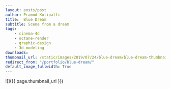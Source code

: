 ```yaml
---
layout: posts/post
author: Pramod Kotipalli
title:  Blue Dream
subtitle: Scene from a dream
tags:
    - cinema-4d
    - octane-render
    - graphic-design
    - 3d-modeling
downloads:
thumbnail_url: /static/images/2019/07/24/blue-dream/blue-dream-thumbnail.png
redirect_from: "/portfolio/blue-dream/"
default_image_fullwidth: True
---
```


![]({{ page.thumbnail_url }})
